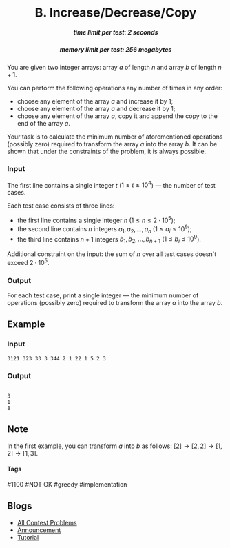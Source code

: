 <h1 style='text-align: center;'> B. Increase/Decrease/Copy</h1>

<h5 style='text-align: center;'>time limit per test: 2 seconds</h5>
<h5 style='text-align: center;'>memory limit per test: 256 megabytes</h5>

You are given two integer arrays: array $a$ of length $n$ and array $b$ of length $n+1$.

You can perform the following operations any number of times in any order: 

* choose any element of the array $a$ and increase it by $1$;
* choose any element of the array $a$ and decrease it by $1$;
* choose any element of the array $a$, copy it and append the copy to the end of the array $a$.

Your task is to calculate the minimum number of aforementioned operations (possibly zero) required to transform the array $a$ into the array $b$. It can be shown that under the constraints of the problem, it is always possible.

### Input

The first line contains a single integer $t$ ($1 \le t \le 10^4$) — the number of test cases.

Each test case consists of three lines:

* the first line contains a single integer $n$ ($1 \le n \le 2 \cdot 10^5$);
* the second line contains $n$ integers $a_1, a_2, \dots, a_n$ ($1 \le a_i \le 10^9$);
* the third line contains $n + 1$ integers $b_1, b_2, \dots, b_{n + 1}$ ($1 \le b_i \le 10^9$).

Additional constraint on the input: the sum of $n$ over all test cases doesn't exceed $2 \cdot 10^5$.

### Output

For each test case, print a single integer — the minimum number of operations (possibly zero) required to transform the array $a$ into the array $b$.

## Example

### Input


```text
3121 323 33 3 344 2 1 22 1 5 2 3
```
### Output

```text

3
1
8

```
## Note

In the first example, you can transform $a$ into $b$ as follows: $[2] \rightarrow [2, 2] \rightarrow [1, 2] \rightarrow [1, 3]$.



#### Tags 

#1100 #NOT OK #greedy #implementation 

## Blogs
- [All Contest Problems](../Educational_Codeforces_Round_166_(Rated_for_Div._2).md)
- [Announcement](../blogs/Announcement.md)
- [Tutorial](../blogs/Tutorial.md)
